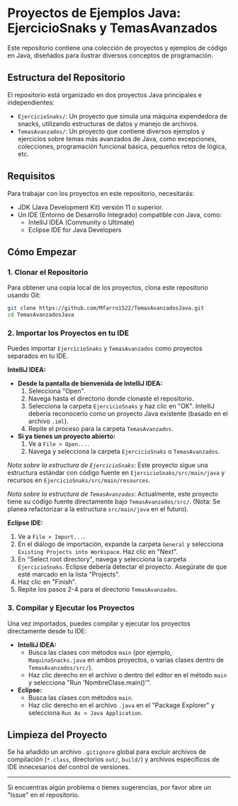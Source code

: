 # Proyectos de Ejemplos Java: EjercicioSnaks y TemasAvanzados

Este repositorio contiene una colección de proyectos y ejemplos de código en Java, diseñados para ilustrar diversos conceptos de programación.

## Estructura del Repositorio

El repositorio está organizado en dos proyectos Java principales e independientes:

*   `EjercicioSnaks/`: Un proyecto que simula una máquina expendedora de snacks, utilizando estructuras de datos y manejo de archivos.
*   `TemasAvanzados/`: Un proyecto que contiene diversos ejemplos y ejercicios sobre temas más avanzados de Java, como excepciones, colecciones, programación funcional básica, pequeños retos de lógica, etc.

## Requisitos

Para trabajar con los proyectos en este repositorio, necesitarás:

*   JDK (Java Development Kit) versión 11 o superior.
*   Un IDE (Entorno de Desarrollo Integrado) compatible con Java, como:
    *   IntelliJ IDEA (Community o Ultimate)
    *   Eclipse IDE for Java Developers

## Cómo Empezar

### 1. Clonar el Repositorio

Para obtener una copia local de los proyectos, clona este repositorio usando Git:

```bash
git clone https://github.com/Mfarro1522/TemasAvanzadosJava.git
cd TemasAvanzadosJava
```

### 2. Importar los Proyectos en tu IDE

Puedes importar `EjercicioSnaks` y `TemasAvanzados` como proyectos separados en tu IDE.

**IntelliJ IDEA:**

*   **Desde la pantalla de bienvenida de IntelliJ IDEA:**
    1.  Selecciona "Open".
    2.  Navega hasta el directorio donde clonaste el repositorio.
    3.  Selecciona la carpeta `EjercicioSnaks` y haz clic en "OK". IntelliJ debería reconocerlo como un proyecto Java existente (basado en el archivo `.iml`).
    4.  Repite el proceso para la carpeta `TemasAvanzados`.
*   **Si ya tienes un proyecto abierto:**
    1.  Ve a `File > Open...`.
    2.  Navega y selecciona la carpeta `EjercicioSnaks` o `TemasAvanzados`.

*Nota sobre la estructura de `EjercicioSnaks`*: Este proyecto sigue una estructura estándar con código fuente en `EjercicioSnaks/src/main/java` y recursos en `EjercicioSnaks/src/main/resources`.

*Nota sobre la estructura de `TemasAvanzados`*: Actualmente, este proyecto tiene su código fuente directamente bajo `TemasAvanzados/src/`. (Nota: Se planea refactorizar a la estructura `src/main/java` en el futuro).

**Eclipse IDE:**

1.  Ve a `File > Import...`.
2.  En el diálogo de importación, expande la carpeta `General` y selecciona `Existing Projects into Workspace`. Haz clic en "Next".
3.  En "Select root directory", navega y selecciona la carpeta `EjercicioSnaks`. Eclipse debería detectar el proyecto. Asegúrate de que esté marcado en la lista "Projects".
4.  Haz clic en "Finish".
5.  Repite los pasos 2-4 para el directorio `TemasAvanzados`.

### 3. Compilar y Ejecutar los Proyectos

Una vez importados, puedes compilar y ejecutar los proyectos directamente desde tu IDE:

*   **IntelliJ IDEA:**
    *   Busca las clases con métodos `main` (por ejemplo, `MaquinaSnacks.java` en ambos proyectos, o varias clases dentro de `TemasAvanzados/src/`).
    *   Haz clic derecho en el archivo o dentro del editor en el método `main` y selecciona "Run 'NombreClase.main()'".
*   **Eclipse:**
    *   Busca las clases con métodos `main`.
    *   Haz clic derecho en el archivo `.java` en el "Package Explorer" y selecciona `Run As > Java Application`.

## Limpieza del Proyecto

Se ha añadido un archivo `.gitignore` global para excluir archivos de compilación (`*.class`, directorios `out/`, `build/`) y archivos específicos de IDE innecesarios del control de versiones.

---

Si encuentras algún problema o tienes sugerencias, por favor abre un "Issue" en el repositorio.
